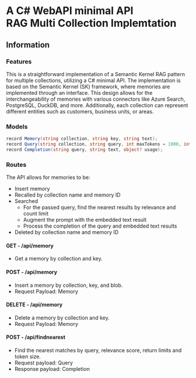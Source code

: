 # A C# WebAPI minimal API<br/>RAG Multi Collection Implemtation

## Information

### Features

This is a straightforward implementation of a Semantic Kernel RAG pattern for multiple collections, utilizing a C# minimal API. The implementation is based on the Semantic Kernel (SK) framework, where memories are implemented through an interface. This design allows for the interchangeability of memories with various connectors like Azure Search, PostgreSQL, DuckDB, and more. Additionally, each collection can represent different entities such as customers, business units, or areas.

### Models

```c#
record Memory(string collection, string key, string text);
record Query(string collection, string query, int maxTokens = 1000, int limit = 3, double minRelevanceScore = 0.77);
record Completion(string query, string text, object? usage);
```

### Routes

The API allows for memories to be:

- Insert memory
- Recalled by collection name and memory ID
- Searched
  - For the passed query, find the nearest results by relevance and count limit
  - Augment the prompt with the embedded text result
  - Process the completion of the query and embedded text results
- Deleted by collection name and memory ID

#### GET - /api/memory

- Get a memory by collection and key.

#### POST - /api/memory

- Insert a memory by collection, key, and blob.
- Request Payload: Memory

#### DELETE - /api/memory

- Delete a memory by collection and key.
- Request Payload: Memory

#### POST - /api/findnearest

- Find the nearest matches by query, relevance score, return limits and token size.
- Request payload: Query
- Response payload: Completion
